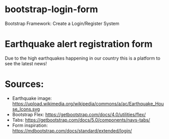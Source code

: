 # bootstrap-login-form
Bootstrap Framework: Create a Login/Register System

# Earthquake alert registration form
Due to the high earthquakes happening in our country this is a platform to see the latest news!

# Sources:
* Earthquake image: https://upload.wikimedia.org/wikipedia/commons/a/ac/Earthquake_House_Icons.svg
* Bootstrap Flex: https://getbootstrap.com/docs/4.0/utilities/flex/
* Tabs: https://getbootstrap.com/docs/5.0/components/navs-tabs/
* Form inspiration: https://mdbootstrap.com/docs/standard/extended/login/